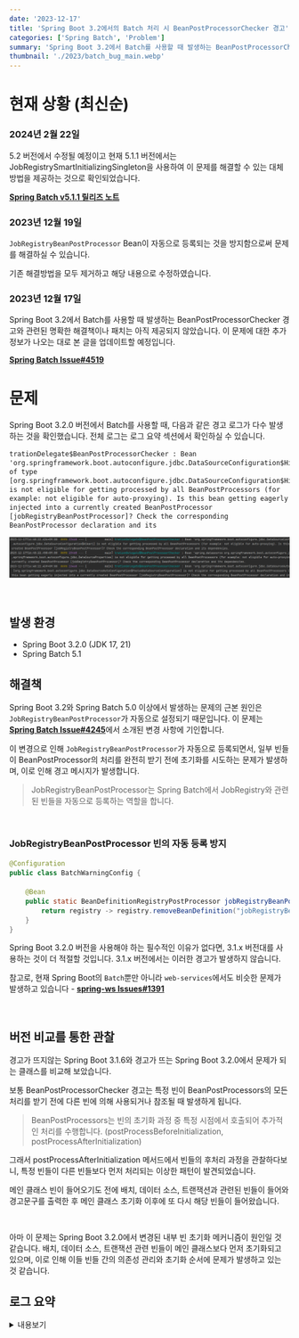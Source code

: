 ```yaml
---
date: '2023-12-17'
title: 'Spring Boot 3.2에서의 Batch 처리 시 BeanPostProcessorChecker 경고'
categories: ['Spring Batch', 'Problem']
summary: 'Spring Boot 3.2에서 Batch를 사용할 때 발생하는 BeanPostProcessorChecker 경고에 대한 포스트 입니다.'
thumbnail: './2023/batch_bug_main.webp'
---
```


# 현재 상황 (최신순)

### 2024년 2월 22일

5.2 버전에서 수정될 예정이고 현재 5.1.1 버전에서는 JobRegistrySmartInitializingSingleton을 사용하여 이 문제를 해결할 수 있는 대체 방법을 제공하는 것으로 확인되었습니다.

<a href="https://github.com/spring-projects/spring-batch/releases/tag/v5.1.1" target="_blank"><strong>Spring Batch v5.1.1 릴리즈 노트</strong></a>

### 2023년 12월 19일  

`JobRegistryBeanPostProcessor` Bean이 자동으로 등록되는 것을 방지함으로써 문제를 해결하실 수 있습니다.

기존 해결방법을 모두 제거하고 해당 내용으로 수정하였습니다.

### 2023년 12월 17일  

Spring Boot 3.2에서 Batch를 사용할 때 발생하는 BeanPostProcessorChecker 경고와 관련된 명확한 해결책이나 패치는 아직 제공되지 않았습니다. 이 문제에 대한 추가 정보가 나오는 대로 본 글을 업데이트할 예정입니다.

<a href="https://github.com/spring-projects/spring-batch/issues/4519" target="_blank"><strong>Spring Batch Issue#4519</strong></a>

# 문제

Spring Boot 3.2.0 버전에서 Batch를 사용할 때, 다음과 같은 경고 로그가 다수 발생하는 것을 확인했습니다. 전체 로그는 로그 요약 섹션에서 확인하실 수 있습니다.

```vbnet
trationDelegate$BeanPostProcessorChecker : Bean 'org.springframework.boot.autoconfigure.jdbc.DataSourceConfiguration$Hikari' of type [org.springframework.boot.autoconfigure.jdbc.DataSourceConfiguration$Hikari] is not eligible for getting processed by all BeanPostProcessors (for example: not eligible for auto-proxying). Is this bean getting eagerly injected into a currently created BeanPostProcessor [jobRegistryBeanPostProcessor]? Check the corresponding BeanPostProcessor declaration and its 
```

<center>

![BeanPostProcessorChecker Warn](./2023/boot_3_2_warn_1.png)

</center>
<br>

## 발생 환경

- Spring Boot 3.2.0 (JDK 17, 21)
- Spring Batch 5.1

## 해결책

Spring Boot 3.2와 Spring Batch 5.0 이상에서 발생하는 문제의 근본 원인은 `JobRegistryBeanPostProcessor`가 자동으로 설정되기 때문입니다. 이 문제는 <a href="https://github.com/spring-projects/spring-batch/issues/4245" target="_blank"><strong>Spring Batch Issue#4245</strong></a>에서 소개된 변경 사항에 기인합니다.

이 변경으로 인해 `JobRegistryBeanPostProcessor`가 자동으로 등록되면서, 일부 빈들이 BeanPostProcessor의 처리를 완전히 받기 전에 초기화를 시도하는 문제가 발생하며, 이로 인해 경고 메시지가 발생합니다.

> JobRegistryBeanPostProcessor는 Spring Batch에서 JobRegistry와 관련된 빈들을 자동으로 등록하는 역할을 합니다.

<br>

### JobRegistryBeanPostProcessor 빈의 자동 등록 방지

```java
@Configuration
public class BatchWarningConfig {

    @Bean
    public static BeanDefinitionRegistryPostProcessor jobRegistryBeanPostProcessorRemover() {
        return registry -> registry.removeBeanDefinition("jobRegistryBeanPostProcessor");
    }
}
```

Spring Boot 3.2.0 버전을 사용해야 하는 필수적인 이유가 없다면, 3.1.x 버전대를 사용하는 것이 더 적절할 것입니다. 3.1.x 버전에서는 이러한 경고가 발생하지 않습니다.

참고로, 현재 Spring Boot의 `Batch`뿐만 아니라 `web-services`에서도 비슷한 문제가 발생하고 있습니다 - <a href="https://github.com/spring-projects/spring-ws/issues/1391" target="_blank"><strong>spring-ws Issues#1391</strong></a>

<br>

## 버전 비교를 통한 관찰

경고가 뜨지않는 Spring Boot 3.1.6와 경고가 뜨는 Spring Boot 3.2.0에서 문제가 되는 클래스를 비교해 보았습니다.

보통 BeanPostProcessorChecker 경고는 특정 빈이 BeanPostProcessors의 모든 처리를 받기 전에 다른 빈에 의해 사용되거나 참조될 때 발생하게 됩니다.

> BeanPostProcessors는 빈의 초기화 과정 중 특정 시점에서 호출되어 추가적인 처리를 수행합니다. (postProcessBeforeInitialization, postProcessAfterInitialization)

그래서 postProcessAfterInitialization 메서드에서 빈들의 후처리 과정을 관찰하다보니, 특정 빈들이 다른 빈들보다 먼저 처리되는 이상한 패턴이 발견되었습니다.

메인 클래스 빈이 들어오기도 전에 배치, 데이터 소스, 트랜잭션과 관련된 빈들이 들어와 경고문구를 출력한 후 메인 클래스 초기화 이후에 또 다시 해당 빈들이 들어왔습니다.

<br>

아마 이 문제는 Spring Boot 3.2.0에서 변경된 내부 빈 초기화 메커니즘이 원인일 것 같습니다. 배치, 데이터 소스, 트랜잭션 관련 빈들이 메인 클래스보다 먼저 초기화되고 있으며, 이로 인해 이들 빈들 간의 의존성 관리와 초기화 순서에 문제가 발생하고 있는 것 같습니다.

## 로그 요약

<details>
    <summary>내용보기</summary>

<br>

<strong>Common Warning</strong>

<p>The following beans are not eligible for being processed by all BeanPostProcessors (e.g., not eligible for auto-proxying). Please check if these beans are being eagerly injected into the currently created BeanPostProcessor [jobRegistryBeanPostProcessor] and review the corresponding BeanPostProcessor declaration and its dependencies:</p>

- org.springframework.boot.autoconfigure.jdbc.DataSourceConfiguration$Hikari  <br>
- spring.datasource-org.springframework.boot.autoconfigure.jdbc.DataSourceProperties <br>
- org.springframework.boot.autoconfigure.jdbc.DataSourceAutoConfiguration$PooledDataSourceConfiguration <br>
- jdbcConnectionDetail`<br>
- dataSourc` (com.zaxxer.hikari.HikariDataSource) <br>
- org.springframework.boot.autoconfigure.jdbc.DataSourceTransactionManagerAutoConfiguration$ JdbcTransactionManagerConfiguration <br>
- org.springframework.boot.autoconfigure.transaction.TransactionManagerCustomizationAutoConfiguration` <br>
- transactionExecutionListeners <br>
- spring.transaction-org.springframework.boot.autoconfigure.transaction.TransactionProperties <br>
- platformTransactionManagerCustomizers <br>
- transactionManager (org.springframework.jdbc.support.JdbcTransactionManager) <br>
- spring.batch-org.springframework.boot.autoconfigure.batch.BatchProperties <br>

<br>

<strong>Another Warning</strong>  

<p>Bean 'org.springframework.boot.autoconfigure.batch.BatchAutoConfiguration\$SpringBootBatchConfiguration' of type [org.springframework.boot.autoconfigure.batch.BatchAutoConfiguration$SpringBootBatchConfiguration] is not eligible for getting processed by all BeanPostProcessors (for example: not eligible for auto-proxying). The currently created BeanPostProcessor [jobRegistryBeanPostProcessor] is declared through a non-static factory method on that class; consider declaring it as static instead.</p>
</details>

